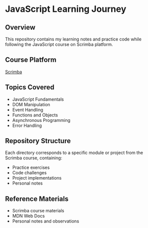 # JavaScript Learning Journey

## Overview
This repository contains my learning notes and practice code while following the JavaScript course on Scrimba platform.

## Course Platform
[Scrimba](https://scrimba.com/)

## Topics Covered
- JavaScript Fundamentals
- DOM Manipulation
- Event Handling
- Functions and Objects
- Asynchronous Programming
- Error Handling

## Repository Structure
Each directory corresponds to a specific module or project from the Scrimba course, containing:
- Practice exercises
- Code challenges
- Project implementations
- Personal notes

<!-- ## Personal Progress Tracking
- Course start date: [Add your start date]
- Status: [In Progress/Completed] -->

## Reference Materials
- Scrimba course materials
- MDN Web Docs
- Personal notes and observations
